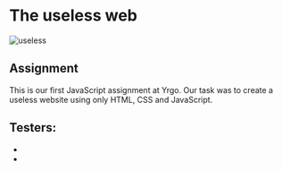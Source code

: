 # The useless web

![useless](https://media.giphy.com/media/EBId5v0YNRyPGHytLK/giphy.gif)

## Assignment

This is our first JavaScript assignment at Yrgo. Our task was to create a useless website using only HTML, CSS and JavaScript.

## Testers:
* 
* 
